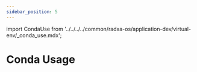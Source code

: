 ```yaml
---
sidebar_position: 5
---
```


import CondaUse from '../../../../common/radxa-os/application-dev/virtual-env/\_conda_use.mdx';

# Conda Usage

<CondaUse />

